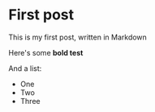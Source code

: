 # First post

This is my first post, written in Markdown

Here's some __bold test__

And a list:

* One
* Two
* Three
